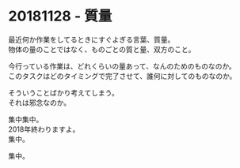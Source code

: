 # 20181128 - 質量

最近何か作業をしてるときにすぐよぎる言葉、質量。  
物体の量のことではなく、ものごとの質と量、双方のこと。  
  
今行っている作業は、どれくらいの量あって、なんのためのものなのか。  
このタスクはどのタイミングで完了させて、誰何に対してのものなのか。  
  
そういうことばかり考えてしまう。  
それは邪念なのか。  
  
集中集中。  
2018年終わりますよ。  
集中。  
  
集中。
  
